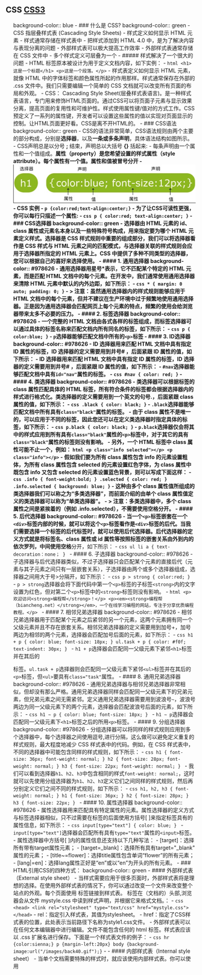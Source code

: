 ## CSS [CSS3](http://c.biancheng.net/css3/)
background-color:: blue
	- ### 什么是 CSS?
	  background-color:: green
		- CSS 指层叠样式表 (Cascading Style Sheets)
		- 样式定义如何显示 HTML 元素
		- 样式通常存储在样式表中
		- 把样式添加到 HTML 4.0 中，是为了解决内容与表现分离的问题
		- 外部样式表可以极大提高工作效率
		- 外部样式表通常存储在 CSS 文件中
		- 多个样式定义可层叠为一个
		- ##### 样式解决了一个很大的问题
			- HTML 标签原本被设计为用于定义文档内容，如下实例：
			- ``` html
			  			  <h1>这是一个标题</h1>
			  			  <p>这是一个段落。</p>
			  ```
			- 样式表定义如何显示 HTML 元素，就像 HTML 中的字体标签和颜色属性所起的作用那样。样式通常保存在外部的 .css 文件中。我们只需要编辑一个简单的 CSS 文档就可以改变所有页面的布局和外观。
		- CSS： Cascading Style Sheet(层叠样式表语言)。是一种样式表语言，专门用来修饰HTML页面的。通过CSS可以将页面子元素与显示效果分离，提高页面的复用性和可维护性。样式使用属性键/值对的方式工作。CSS预定义了一系列的属性键，开发者可以设置这些属性的值以实现对页面显示的控制。让HTML页面更好看。CSS是离不开HTML的。
	- ### CSS语法
	  background-color:: green
		- CSS的语法非常简单，CSS语法规则由两个主要的部分构成，分别是**选择器**，以及**一条或多条声明**，具体语法结构如图所示。
		- CSS声明总是以分号 **;** 结束，声明总以大括号 **{}** 括起来:
		- 每条声明由一个属性和一个值组成。**属性（property）**是您希望设置的样式属性（style attribute）。每个属性有一个值。属性和值被冒号分开
		- ![image.png](../assets/image_1649317528413_0.png)
		- CSS 实例
			- `p {color:red;text-align:center;}`
			- 为了让CSS可读性更强，你可以每行只描述一个属性:
			- ``` css
			  			  p
			  			  {
			  			      color:red;
			  			      text-align:center;
			  			  }
			  ```
	- ### CSS选择器
	  background-color:: green
		- 选择器由 HTML 元素的 id、class 属性或元素名本身以及一些特殊符号构成，用来指定要为哪个 HTML 元素定义样式。选择器是 CSS 样式规则中重要的组成部分，我们可以将选择器看作是 CSS 样式与 HTML 元素之间的匹配模式，与选择器关联的样式规则会应用于选择器所指定的 HTML 元素上。CSS 中提供了多种不同类型的选择器，您可以根据自己的喜好来选择使用。
		- #### 1. 通用选择器
		  background-color:: #978626
			- 通用选择器用星号*表示，它不匹配某个特定的 HTML 元素，而是匹配 HTML 文档中的每个元素。在开发中，我们通常使用通用选择器来清除 HTML 元素中默认的内外边距，如下所示：
			- ``` css
			  			  * {
			  			      margin: 0 auto;
			  			      padding: 0;
			  			  }
			  ```
			- > 注意：虽然通用选择器内的样式规则能够应用于 HTML 文档中的每个元素，但并不建议在生产环境中过于频繁地使用通用选择器。正是因为通用选择器会匹配网页上每个元素的特点，频繁的使用会给浏览器带来太多不必要的压力。
		- #### 2. 标签选择器
		  background-color:: #978626
			- 一个完整的 HTML 文档由各式各样的标签组成，而标签选择器可以通过具体的标签名称来匹配文档内所有同名的标签，如下所示：
			- ``` css
			  			  p {
			  			  	color:blue;
			  			  }
			  ```
			- `p`选择器能够匹配文档中所有的`<p>`标签
		- #### 3. ID选择器
		  background-color:: #978626
			- ID 选择器用来匹配 HTML 文档中具有指定 ID 属性的标签，ID 选择器的定义需要用到井号# ，后面紧跟 ID 属性的值，如下所示：
			- ID 选择器用来匹配 HTML 文档中具有指定 ID 属性的标签，ID 选择器的定义需要用到井号# ，后面紧跟 ID 属性的值，如下所示：
			- `#nav`选择器能够匹配文档中具有`id="nav"`属性的标签。
			- ``` css
			  			  #nav {
			  			      color: red;
			  			  }
			  ```
		- #### 4. 类选择器
		  background-color:: #978626
			- 类选择器可以根据标签的 class 属性匹配具体的 HTML 标签，所有符合条件的标签都会根据选择器内的样式进行格式化。类选择器的定义需要用到一个英文的句号.，后面紧跟 class 属性的值，如下所示：
			- ``` css
			  			  .black {
			  			    color: black;
			  			  }
			  ```
			- `.black`选择器能够匹配文档中所有具有`class="black"`属性的标签。
			- 由于 class 属性不是唯一的，可以应用于不同的标签，因此您还可以在定义类选择器时指定具体的标签，如下所示：
			- ``` css
			  			  p.black {
			  			    color: black;
			  			  }
			  ```
			- `p.black`选择器仅会将其中的样式应用到所有具有`class="black"`属性的`<p>`标签中，对于其它的具有`class="black"`属性的标签则没有影响。
			- 另外，一个 HTML 标签中 class 属性可能不止一个，例如：
			  ``` html
			  			  <p class="info selected"></p>
			  			  <p class="info"></p>
			  ```
			- 假如我们要为所有 class 属性包含 info 的元素设置粗体，为所有 class 属性包含 selected 的元素设置红色字体，为 class 属性中既包含 info 又包含 selected 的元素设置蓝色背景，则可以写成下面这样：
			- ``` css
			  			  .info {
			  			    font-weight:bold;
			  			  }
			  			  .selected {
			  			    color: red;
			  			  }
			  			  .info.selected {
			  			    background: blue;
			  			  }
			  ```
			- 这种由多个 class 属性值所组成的类选择器我们可以称之为“多类选择器”，而前面介绍的由单个 class 属性值定义的类选择器可以称为“单类选择器”。
			- > 注意：多类选择器中，多个 class 属性之间是紧挨着的（例如 .info.selected），不需要使用空格分开。
		- #### 5. 后代选择器
		  background-color:: #978626
			- 当一个`<p>`标签嵌套在一个`<div>`标签内部的时候，就可以将这个`<p>`标签看作是`<div>`标签的后代。当我们需要选择一个标签的后代标签时，就可以使用后代选择器。后代选择器的定义方式就是将标签名、class 属性或 id 属性等按照标签的嵌套关系由外到内的依次罗列，中间使用**空格**分开，如下所示：
			- ```css
			  ul li a {
			    text-decoration：none；
			  }
			  ```
		- #### 6. 子选择器
		  background-color:: #978626
			- 子选择器与后代选择器类似，不过子选择器只会匹配某个元素的直接后代（元素与其子元素之间只有一层嵌套关系），子选择器由两个或多个选择器组成，选择器之间用大于号>分隔开，如下所示：
			- ```css
			  p > strong {
			    color:red;
			  }
			  ```
			- `p > strong`选择器会将下面代码中第一个`<p>`标签的子标签`<strong>`内的文字设置为红色，但对第二个`<p>`标签中的`<strong>`标签则没有影响。
			- ```html
			  <p>欢迎访问<strong>编程帮</strong>！</p>
			  <p><em><strong>编程帮（biancheng.net）</strong></em>，一个在线学习编程的网站，专注于分享优质编程教程。</p>
			  ```
		- #### 7. 相邻兄弟选择器
		  background-color:: #978626
			- 相邻兄弟选择器用于匹配某个元素之后紧邻的另一个元素，这两个元素拥有同一个父级元素并且不存在嵌套关系。相邻兄弟选择器的定义需要用到加号+，加号两边为相邻的两个元素，选择器会匹配加号后面的元素，如下所示：
			- ```css
			  h1 + p {
			      color: blue;
			      font-size: 18px;
			  }
			  ul.task + p {
			      color: #f0f;
			      text-indent: 30px;
			  }
			  ```
			- `h1 + p`选择器会匹配同一父级元素下紧邻`<h1>`标签并在其后的<p>标签。`ul.task + p`选择器则会匹配同一父级元素下紧邻`<ul>`标签并在其后的`<p>`标签，但`<ul>`要具有`class="task"`属性。
		- #### 8. 通用兄弟选择器
		  background-color:: #978626
			- 通用兄弟选择器与相邻兄弟选择器非常相似，但却没有那么严格。通用兄弟选择器同样会匹配同一父级元素下的兄弟元素，但兄弟元素之间无需紧邻。定义通用兄弟选择器需要用到波浪号`~`，波浪号两边为同一父级元素下的两个元素，选择器会匹配波浪号后面的元素，如下所示：
			- ```css
			  h1 ∼ p {
			      color: blue;
			      font-size: 18px;
			  }
			  ```
			- `h1 ∼ p`选择器会匹配同一父级元素下`<h1>`标签之后的所用`<p>`标签。
		- #### 9. 分组选择器
		  background-color:: #978626
			- 分组选择器可以将同样的样式规则应用到多个选择器中，每个选择器之间使用逗号,进行分隔，这么做可以避免定义重复的样式规则，最大程度地减少 CSS 样式表中的代码。例如，在 CSS 样式表中，不同的选择器中可能包含同样的样式规则，如下所示：
			- ```css
			  h1 {
			      font-size: 36px;
			      font-weight: normal;
			  }
			  h2 {
			      font-size: 28px;
			      font-weight: normal;
			  }
			  h3 {
			      font-size: 22px;
			      font-weight: normal;
			  }
			  ```
			- 我们可以看到选择器`h1`、`h2`、`h3`中包含相同的样式`font-weight: normal;`，这时就可以先使用分组选择器为`h1`、`h2`、`h3`定义它们之间同样的样式规则，然后再分别定义它们之间不同的样式规则，如下所示：
			- ```css
			  h1, h2, h3 {
			      font-weight: normal;
			  }
			  h1 {
			      font-size: 36px;
			  }
			  h2 {
			      font-size: 28px;
			  }
			  h3 {
			      font-size: 22px;
			  }
			  ```
		- #### 10. 属性选择器
		  background-color:: #978626
			- 属性选择器用来匹配具有特定属性的元素。属性选择器的定义方式与标签选择器相似，只不过需要在标签的后面使用方括号[ ]来指定标签具有的属性信息，如下所示：
			- ```css
			  input[type="text"] {
			     color: blue;
			  }
			  ```
			- `input[type="text"]`选择器会匹配所有具有`type="text"`属性的`<input>`标签。
			- 属性选择器中方括号[ ]内的属性信息还支持以下几种写法：
				- [target]：选择所有带有target属性元素；
				- [target=_blank]：选择所有具有target="_blank" 属性的元素；
				- [title~=flower]：选择title属性包含单词“flower”的所有元素；
				- [lang|=en]：选择lang属性正好是“en”或以“en”为开头的所有元素。
	- ### HTML引用CSS的四种方式：
	  background-color:: green
		- #### 外部样式表（External style sheet）
			- 当样式需要应用于很多页面时，外部样式表将是理想的选择。在使用外部样式表的情况下，你可以通过改变一个文件来改变整个站点的外观。每个页面使用 <link> 标签链接到样式表。 <link> 标签在（文档的）头部,浏览器会从文件 mystyle.css 中读到样式声明，并根据它来格式文档。：
			- ``` css
			  			  <head>
			  			  <link rel="stylesheet" type="text/css" href="mystyle.css">
			  			  </head>
			  ```
			- rel：指定引入样式表，其值为stylesheet。
			- href：指定了CSS样式表的位置，此处表示当前路径下名称为style1.css文件。
			- 外部样式表可以在任何文本编辑器中进行编辑。文件不能包含任何的 html 标签。样式表应该以 .css 扩展名进行保存。下面是一个样式表文件的例子：
			- ``` css
			  			  hr {color:sienna;}
			  			  p {margin-left:20px}
			  			  body {background-image:url("/images/back40.gif");}
			  ```
			-
		- #### 内部样式表（Internal style sheet）
			- 当单个文档需要特殊的样式时，就应该使用内部样式表。你可以使用 <style> 标签在文档头部定义内部样式表，就像这样:
			- ``` html
			  			  <head>
			  			  <style>
			  			  hr {color:sienna;}
			  			  p {margin-left:20px;}
			  			  body {background-image:url("images/back40.gif");}
			  			  </style>
			  			  </head>
			  ```
		- #### 内联样式（Inline style）
			- 由于要将表现和内容混杂在一起，内联样式会损失掉样式表的许多优势。请慎用这种方法，例如当样式仅需要在一个元素上应用一次时。
			- 要使用内联样式，你需要在相关的标签内使用样式（style）属性。Style 属性可以包含任何 CSS 属性。本例展示如何改变段落的颜色和左外边距：
			- `<p style='color:sienna;margin-left:20px'>这是一个段落。</p>`
			- 效果 ： <p style='color:sienna;margin-left:20px'>这是一个段落。</p>
		- #### 导入外部样式文件
			- 导入外部样式文件是指在内部样式表的<style>标记中，使用@import导入一个外部样式表，代码如下：
			- ``` html
			  			  <head>
			  			    <style>
			  			      @import "style2.css"
			  			    </style>
			  			  </head>
			  ```
		- #### 多重样式和优先级
			- ##### 多重样式
			- 如果某些属性在不同的样式表中被同样的选择器定义，那么属性值将从更具体的样式表中被继承过来。例如，外部样式表拥有针对 h3 选择器的三个属性：
			- ``` html
			  			  h3
			  			  {
			  			    color:red;
			  			    text-align:left;
			  			    font-size:8pt;
			  			  }
			  ```
			- 而内部样式表拥有针对 h3 选择器的两个属性：
			- ``` html
			  			  h3
			  			  {
			  			    text-align:right;
			  			    font-size:20pt;
			  			  }
			  ```
			- 假如拥有内部样式表的这个页面同时与外部样式表链接，那么 h3 得到的样式是：
			- ``` html
			  			  color:red;
			  			  text-align:right;
			  			  font-size:20pt;
			  ```
			- 即颜色属性将被继承于外部样式表，而文字排列（text-alignment）和字体尺寸（font-size）会被内部样式表中的规则取代。
			- ##### 多重样式优先级
				- 样式表允许以多种方式规定样式信息。样式可以规定在单个的 HTML 元素中，在 HTML 页的头元素中，或在一个外部的 CSS 文件中。甚至可以在同一个 HTML 文档内部引用多个外部样式表。
				- 一般情况下，优先级如下：**（内联样式）Inline style > （内部样式）Internal style sheet >（外部样式）External style sheet > 浏览器默认样式**
				- ``` html
				  ```
				-
		- 使用：新建HTML文件，编写HTML代码，在HTML代码中编写样式，修饰HTML节点
	- ### CSS注释
	  background-color:: green
		- 注释是用来解释你的代码，并且可以随意编辑它，浏览器会忽略它。CSS注释以 /* 开始, 以 */ 结束, 实例如下:
		- ``` CSS
		  		  /*这是个注释*/
		  		  p
		  		  {
		  		      text-align:center;
		  		      /*这是另一个注释*/
		  		      color:black;
		  		      font-family:arial;
		  		  }
		  ```
	- ### CSS长度单位
	- ### CSS颜色设置
	- ### CSS背景
	- ### CSS字体
	- ### CSS文本格式化
	- ### CSS 链接
	- ### CSS边框
	- ### CSS表格
	- ### CSS列表
	- ### CSS盒子模型
	- ### CSS宽度和高度
	- ### CSS外边距
	- ### CSS内边距
	- ### CSS鼠标样式
	- ### CSS轮廓
	- ### CSS精灵图
	- ### CSS滚动条
	- ### CSS计数器
	- ### CSS元素可见性
	- ### CSS元素显示类型
	- ### CSS定位
	- ### CSS元素堆叠
	- ### CSS浮动
	- ### CSS伪类
	- ### CSS伪元素
	- ### CSS透明度
	- ### CSS @规则
	- ### CSS媒体查询
	- ### CSS圆角
	- ### CSS边框图片
	- ### CSS渐变
	- ### CSS阴影
	- ### CSS 2D转换
	- ### CSS 3D转换
	- ### CSS过渡效果
	- ### CSS动画
	- ### CSS多列布局
	- ### CSS改变盒子模型
	- ### CSS滤镜
	- ### CSS弹性布局
	- ### CSS调整元素大小
	- ### CSS响应式布局